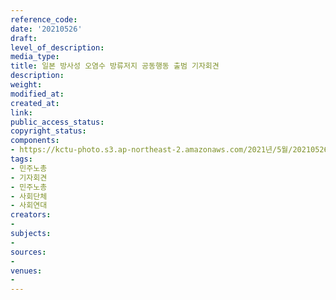 ```yaml
---
reference_code: 
date: '20210526'
draft: 
level_of_description: 
media_type: 
title: 일본 방사성 오염수 방류저지 공동행동 출범 기자회견
description: 
weight: 
modified_at: 
created_at: 
link: 
public_access_status: 
copyright_status: 
components:
- https://kctu-photo.s3.ap-northeast-2.amazonaws.com/2021년/5월/20210526-일본+방사성+오염수+방류저지+공동행동+출범+기자회견_민주노총_기자회견_민주노총_사회단체_사회연대/_5D40110.jpg
tags:
- 민주노총
- 기자회견
- 민주노총
- 사회단체
- 사회연대
creators:
- 
subjects:
- 
sources:
- 
venues:
- 
---
```

